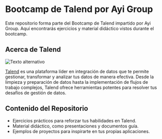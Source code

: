 # Bootcamp de Talend por Ayi Group


Este repositorio forma parte del Bootcamp de Talend impartido por Ayi Group. Aquí encontrarás ejercicios y material didáctico vistos durante el bootcamp.

## Acerca de Talend
![Texto alternativo](https://res.cloudinary.com/talend/image/upload/q_auto,w_450,h_469/products/spot/diag-product-data-fabric_f4fblq.webp)


[Talend](https://www.talend.com/) es una plataforma líder en integración de datos que te permite gestionar, transformar y analizar tus datos de manera efectiva. Desde la limpieza y preparación de datos hasta la implementación de flujos de trabajo complejos, Talend ofrece herramientas potentes para resolver tus desafíos de gestión de datos.

## Contenido del Repositorio

- Ejercicios prácticos para reforzar tus habilidades en Talend.
- Material didáctico, como presentaciones y documentos guía.
- Ejemplos de proyectos para inspirarte en tus propias aplicaciones.


